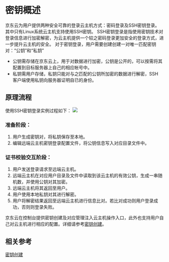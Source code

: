# 密钥概述
京东云为用户提供两种安全可靠的登录云主机方式：密码登录及SSH密钥登录。其中只有Linux系统云主机支持使用SSH密钥。
SSH密钥登录是指使用密钥技术对登录信息进行加密解密，为云主机提供一个较之密码登录更加安全的登录方式，进一步提升云主机的安全。
对于密钥登录，用户需要创建创建一对唯一匹配密钥对：“公钥”和“私钥”
* 公钥需存储在京东云上，用于对数据进行加密，公钥是公开的，可以按需将其配置到目标服务器上自己的相应帐号中。
* 私钥需用户存储，私钥只能对与之匹配的公钥所加密的数据进行解密，SSH 客户端使用私钥向服务器证明自已的身份。
## 原理流程
使用SSH密钥登录实例过程如下：
![](../../../../../image/vm/Operation-Guide-keypair-overview1.png)

### 准备阶段：
1. 用户生成密钥对，将私钥保存至本地。
2. 编辑远端云主机密钥登录配置文件，将公钥信息写入对应目录文件中。
### 证书校验交互阶段：
1. 用户发送登录请求至远端云主机。
2. 远端云主机在对应用户目录及文件中读取到该云主机的有效公钥，生成一串随机数，并使用公钥对其加密。
3. 远端云主机将其返回至用户。
4. 用户使用本地私钥对其进行解密。
5. 用户将解密结果返回至远端云主机进行信息比对。若比对成功则用户登录成功，否则则登录失败。

京东云在控制台提供密钥创建及对应管理注入云主机操作入口，此外也支持用户自己对云主机进行相应的配置。详细请参考[密钥创建](../Operation-Guide/Key-Pair/Create-Keypair.md)。

## 相关参考

[密钥创建](../Operation-Guide/Key-Pair/Create-Keypair.md)


  [1]: ./images/Operation-Guide-keypair-overview1.png "Operation-Guide-keypair-overview1.png"